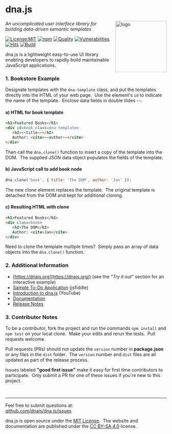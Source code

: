# dna.js
<img src=https://dnajs.org/graphics/dnajs-logo.png align=right width=160 alt=logo>

_An uncomplicated user interface library for building data-driven semantic templates_

[![License:MIT](https://img.shields.io/badge/License-MIT-blue.svg)](https://dnajs.org/license)
[![npm](https://img.shields.io/npm/v/dna.js.svg)](https://www.npmjs.com/package/dna.js)
[![Quality](https://npm.packagequality.com/shield/dna.js.svg)](https://packagequality.com/#?package=dna.js)
[![Vulnerabilities](https://snyk.io/test/github/dnajs/dna.js/badge.svg)](https://snyk.io/test/github/dnajs/dna.js)
[![Hits](https://data.jsdelivr.com/v1/package/npm/dna.js/badge?style=rounded)](https://www.jsdelivr.com/package/npm/dna.js)
[![Build](https://travis-ci.org/dnajs/dna.js.svg)](https://travis-ci.org/dnajs/dna.js)

dna.js is a lightweight easy-to-use UI library enabling developers to rapidly build maintainable
JavaScript applications.

### 1. Bookstore Example
Designate templates with the `dna-template` class, and put the templates directly into the HTML
of your web page.&nbsp; Use the element's `id` to indicate the name of the template.&nbsp;
Enclose data fields in double tildes `~~`.

#### a) HTML for book template
```html
<h1>Featured Books</h1>
<div id=book class=dna-template>
   <h2>~~title~~</h2>
   Author: <cite>~~author~~</cite>
</div>
```

Then call the `dna.clone()` function to insert a copy of the template into the DOM.&nbsp; The
supplied JSON data object populates the fields of the template.

#### b) JavaScript call to add book node
```js
dna.clone('book', { title: 'The DOM', author: 'Jan' });
```

The new clone element replaces the template.&nbsp; The original template is detached from
the DOM and kept for additional cloning.

#### c) Resulting HTML with clone
```html
<h1>Featured Books</h1>
<div class=book>
   <h2>The DOM</h2>
   Author: <cite>Jan</cite>
</div>
```

Need to clone the template multiple times?&nbsp;  Simply pass an array of data objects into the
`dna.clone()` function.

### 2. Additional Information
* [https://dnajs.org](https://dnajs.org/) (see the *"Try it out"* section for an interactive example)
* [Sample To-Do Application](https://jsfiddle.net/3qbkjguy/) (jsfiddle)
* [Introduction to dna.js](https://youtu.be/jMOZOI-UkNI) (YouTube)
* [Documentation](https://dnajs.org/docs)
* [Release Notes](https://github.com/dnajs/dna.js/wiki/Release-Notes)

### 3. Contributor Notes
To be a contributor, fork the project and run the commands `npm install` and `npm test` on your
local clone.&nbsp; Make your edits and rerun the tests.&nbsp; Pull requests welcome.

Pull requests (PRs) should not update the `version` number in **package.json** or any files in the
`dist` folder.&nbsp; The `version` number and `dist` files are all updated as part of the release
process.

Issues labeled **"good first issue"** make it easy for first time contributors to participate.&nbsp;
Only submit a PR for one of these issues if you're new to this project.

<br>

---
Feel free to submit questions at:<br>
[github.com/dnajs/dna.js/issues](https://github.com/dnajs/dna.js/issues)

dna.js is open source under the [MIT License](https://dnajs.org/license).&nbsp;
The website and documentation are published under the
[CC BY-SA 4.0](https://creativecommons.org/licenses/by-sa/4.0) license.
